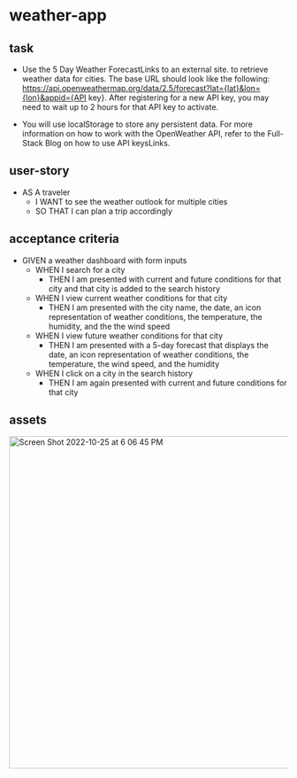 # weather-app

## task
* Use the 5 Day Weather ForecastLinks to an external site. to retrieve weather data for cities. The base URL should look like the following: https://api.openweathermap.org/data/2.5/forecast?lat={lat}&lon={lon}&appid={API key}. After registering for a new API key, you may need to wait up to 2 hours for that API key to activate.

* You will use localStorage to store any persistent data. For more information on how to work with the OpenWeather API, refer to the Full-Stack Blog on how to use API keysLinks.

## user-story 
* AS A traveler
    * I WANT to see the weather outlook for multiple cities
    * SO THAT I can plan a trip accordingly

## acceptance criteria

* GIVEN a weather dashboard with form inputs
    * WHEN I search for a city
        * THEN I am presented with current and future conditions for that city and that city is added to the search history
    * WHEN I view current weather conditions for that city
        * THEN I am presented with the city name, the date, an icon representation of weather conditions, the temperature, the humidity, and the the wind speed
    * WHEN I view future weather conditions for that city
        * THEN I am presented with a 5-day forecast that displays the date, an icon representation of weather conditions, the temperature, the wind speed, and the humidity
    * WHEN I click on a city in the search history
        * THEN I am again presented with current and future conditions for that city

## assets

<img width="600" alt="Screen Shot 2022-10-25 at 6 06 45 PM" src="https://user-images.githubusercontent.com/112514096/197898668-07ccf079-a14b-4b11-b964-77223b71bbc2.png">

